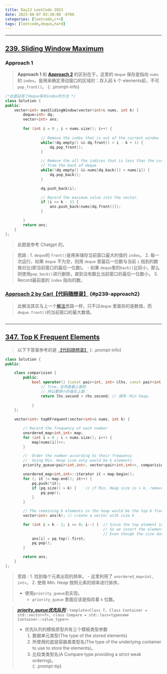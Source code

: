 ```yaml
---
title: Day13 LeetCode 2023
date: 2023-08-07 03:38:00 -0700
categories: [leetcode,c++]
tags: [leetcode,deque,hard]
---
```



---
## [239. Sliding Window Maximum](https://leetcode.com/problems/sliding-window-maximum/)


### Approach 1 

> **Approach 1** 和 [**Approach 2**](#p239-approach2) 的区别在于，这里的 `deque` 保存是指向 `nums` 的 `index`。是用来确定滑动窗口的区域的：存入前 k 个 elements前，不可`pop_front()`。
{: .prompt-info}

```c++
/*此题运用了deque保存index的方法 */
class Solution {
public:
    vector<int> maxSlidingWindow(vector<int>& nums, int k) {
        deque<int> dq;
        vector<int> ans;
       
        for (int i = 0 ; i < nums.size(); i++) {
                
                // Remove the index that is out of the current window
                while(!dq.empty() && dq.front() < i - k + 1) {
                    dq.pop_front();
                }

                // Remove the all the indices that is less than the current new element
                // from the back of deque
                while(!dq.empty() && nums[dq.back()] < nums[i]) {
                    dq.pop_back();
                }

                dq.push_back(i);

                // Record the maximum value into the vector.
                if (i >= k - 1) {
                    ans.push_back(nums[dq.front()]);
                }

        }
        return ans;
    }
};

```
> 此题是参考 Chatgpt 的。

> 思路
> : 1. `deque`的 `front()`是用来储存当前窗口最大的值的 `index`。
> 2. 每一次运行，如果 `deque` 不为空，则用 `deque` 里最后一位数与当前 `i` 指到的数做对比(即当前窗口的最后一位数)。
>       - 如果 `deque`里的`back()`比较小，那么则使用`pop_back()`进行删除，直到没有数比当前窗口的最后一位数小。
> 3. Record最前面的 `index` 指向的数。

### [Approach 2 by Carl【代码随想录】](https://programmercarl.com/0239.%E6%BB%91%E5%8A%A8%E7%AA%97%E5%8F%A3%E6%9C%80%E5%A4%A7%E5%80%BC.html#%E6%80%9D%E8%B7%AF) {#p239-approach2}

> 此解法其实与上一个[解法](#approach-1)思路一样，只不过`deque` 里面存的是数值，而`deque.front()`的当前窗口的最大数值。

```c++


```


---

## [347. Top K Frequent Elements](https://leetcode.com/problems/top-k-frequent-elements/)

> 以下下答案参考的是 [【代码随想录】](https://programmercarl.com/0347.%E5%89%8DK%E4%B8%AA%E9%AB%98%E9%A2%91%E5%85%83%E7%B4%A0.html#%E6%80%9D%E8%B7%AF)
{: .prompt-info}

```c++
class Solution {
public:

    class comparision {
        public:
            bool operator() (const pair<int, int> &lhs, const pair<int,int> &rhs){
                // True，反而是最上面的
                // 所以要想小的值在上面：
                return lhs.second > rhs.second; // 顺序：Min heap。
                
            }
    };
    
    vector<int> topKFrequent(vector<int>& nums, int k) {

        // Record the frequency of each number
        unordered_map<int,int> map;
        for (int i = 0 ; i < nums.size(); i++) {
            map[nums[i]]++;
        }

        //  Order the number according to their frequency
        //  Using Min. Heap size only would be k elements
        priority_queue<pair<int,int>, vector<pair<int,int>>, comparision> pq;

        unordered_map<int,int>::iterator it = map.begin();
        for (; it != map.end(); it++) {
            pq.push(*it);
            if (pq.size() > k) {    // if Min. Heap size is > k, remove the smallest one
                pq.pop();
            }
        }

        // The remaining k elements in the heap would be the top k frequency element
        vector<int> ans(k); // create a vector with size k

        for (int i = k - 1; i >= 0; i--) {  // Since the top element in the Min Heap is the smallest frequency among those k elements
                                            // So we insert the element from the back of the ans vector.
                                            // Even though the size does not matter
            ans[i] = pq.top().first;        
            pq.pop();
        }

        return ans;
    }
};
```

> 思路
> : 1. 找到每个元素出现的频率。
>       - 这里利用了 `unordered_map<int, int>`。
> 2. 使用 *Min. Heap* 按照元素的频率进行排序。
>   - 使用`priority_queue`去实现。
>       - `priority_queue` 里面应该是指存着 `k` 位数。

> ***[priority_queue优先队列](https://en.cppreference.com/w/cpp/container/priority_queue)*** 
> : `template<Class T, Class Container = std::vector<T>, class Compare = std::less<typename Container::value_type>>`
> - 优先队列的模板原型共有三个模板类型参数
>   1. 数据单元类型(The type of the stored elements)
>   2. 所使用的底层容器类类型名(The type of the underlying container to use to store the elements)。
>   3. 比较类类型名(A Compare type providing a strict weak ordering)。<br>
{: .prompt-tip}